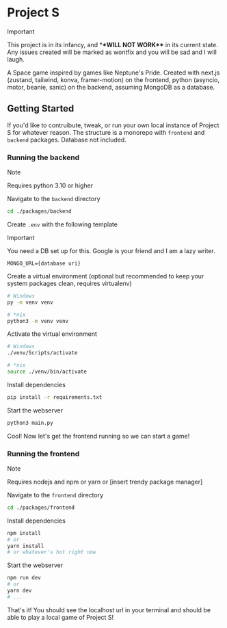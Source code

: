 # Project S

> [!IMPORTANT]
> This project is in its infancy, and \***\*WILL NOT WORK\*\*** in its current state. Any issues created will be marked as wontfix and you will be sad and I will laugh.

A Space game inspired by games like Neptune's Pride. Created with next.js (zustand, tailwind, konva, framer-motion) on the frontend, python (asyncio, motor, beanie, sanic) on the backend, assuming MongoDB as a database.

## Getting Started

If you'd like to contruibute, tweak, or run your own local instance of Project S for whatever reason. The structure is a monorepo with `frontend` and `backend` packages. Database not included.

### Running the backend

> [!NOTE]
> Requires python 3.10 or higher

Navigate to the `backend` directory

```bash
cd ./packages/backend
```

Create `.env` with the following template

> [!IMPORTANT]
> You need a DB set up for this. Google is your friend and I am a lazy writer.

```env
MONGO_URL={database uri}
```

Create a virtual environment (optional but recommended to keep your system packages clean, requires virtualenv)

```bash
# Windows
py -m venv venv

# *nix
python3 -m venv venv
```

Activate the virtual environment

```bash
# Windows
./venv/Scripts/activate

# *nix
source ./venv/bin/activate
```

Install dependencies

```bash
pip install -r requirements.txt
```

Start the webserver

```bash
python3 main.py
```

Cool! Now let's get the frontend running so we can start a game!

### Running the frontend

> [!NOTE]
> Requires nodejs and npm or yarn or [insert trendy package manager]

Navigate to the `frontend` directory

```bash
cd ./packages/frontend
```

Install dependencies

```bash
npm install
# or
yarn install
# or whatever's hot right now
```

Start the webserver

```bash
npm run dev
# or
yarn dev
# ...
```

That's it! You should see the localhost url in your terminal and should be able to play a local game of Project S!

